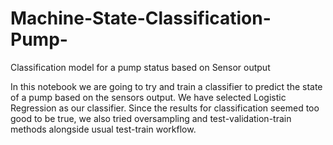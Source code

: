 # Machine-State-Classification-Pump-
Classification model for a pump status based on Sensor output

In this notebook we are going to try and train a classifier to predict the state of a pump based on the sensors output. We have selected Logistic Regression as our classifier. Since the results for classification seemed too good to be true, we also tried oversampling and test-validation-train methods alongside usual test-train workflow.
